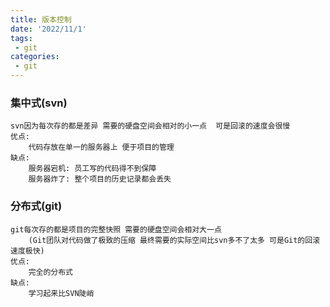 ```yaml
---
title: 版本控制
date: '2022/11/1'
tags:
 - git
categories:
 - git
---
```

### 集中式(svn)
    svn因为每次存的都是差异 需要的硬盘空间会相对的小一点  可是回滚的速度会很慢
    优点: 
        代码存放在单一的服务器上 便于项目的管理
    缺点: 
        服务器宕机: 员工写的代码得不到保障
        服务器炸了: 整个项目的历史记录都会丢失
        
### 分布式(git)
    git每次存的都是项目的完整快照 需要的硬盘空间会相对大一点
        (Git团队对代码做了极致的压缩 最终需要的实际空间比svn多不了太多 可是Git的回滚速度极快)
    优点:
        完全的分布式
    缺点:    
        学习起来比SVN陡峭
    